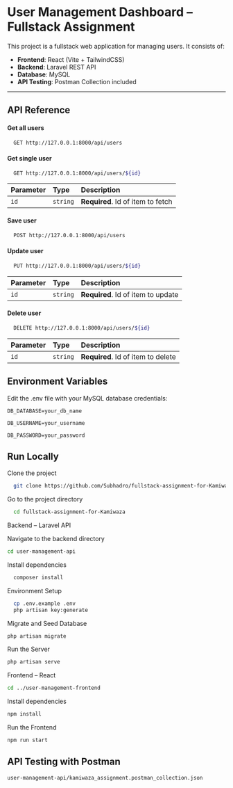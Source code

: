 # User Management Dashboard – Fullstack Assignment

This project is a fullstack web application for managing users. It consists of:

- **Frontend**: React (Vite + TailwindCSS)
- **Backend**: Laravel REST API
- **Database**: MySQL
- **API Testing**: Postman Collection included

---
## API Reference

#### Get all users

```bash
  GET http://127.0.0.1:8000/api/users
```

#### Get single user

```bash
  GET http://127.0.0.1:8000/api/users/${id}
```

| Parameter | Type     | Description                       |
| :-------- | :------- | :-------------------------------- |
| `id`      | `string` | **Required**. Id of item to fetch |

#### Save user

```bash
  POST http://127.0.0.1:8000/api/users
```

#### Update user

```bash
  PUT http://127.0.0.1:8000/api/users/${id}
```


| Parameter | Type     | Description                       |
| :-------- | :------- | :-------------------------------- |
| `id`      | `string` | **Required**. Id of item to update |

#### Delete user

```bash
  DELETE http://127.0.0.1:8000/api/users/${id}
```


| Parameter | Type     | Description                       |
| :-------- | :------- | :-------------------------------- |
| `id`      | `string` | **Required**. Id of item to delete |


## Environment Variables

Edit the .env file with your MySQL database credentials:

`DB_DATABASE=your_db_name`

`DB_USERNAME=your_username`

`DB_PASSWORD=your_password`
## Run Locally

Clone the project

```bash
  git clone https://github.com/Subhadro/fullstack-assignment-for-Kamiwaza.git
```
Go to the project directory
```bash
  cd fullstack-assignment-for-Kamiwaza
```
Backend – Laravel API

Navigate to the backend directory
```bash
cd user-management-api
```

Install dependencies

```bash
  composer install
```

Environment Setup

```bash
  cp .env.example .env
  php artisan key:generate

```

Migrate and Seed Database
```bash
php artisan migrate
```
 Run the Server
 ```bash
php artisan serve

```
Frontend – React

 ```bash
cd ../user-management-frontend

```
 Install dependencies
 ```bash
npm install

 ```
 Run the Frontend
 ```bash
npm run start


 ```
 ## API Testing with Postman
  ```bash
user-management-api/kamiwaza_assignment.postman_collection.json


 ```
